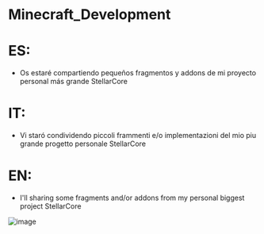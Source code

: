 # Minecraft_Development

# ES:
- Os estaré compartiendo pequeños fragmentos y addons de mi proyecto personal más grande StellarCore
# IT: 
- Vi staró condividendo piccoli frammenti e/o implementazioni del mio piu grande progetto personale StellarCore
# EN:
- I'll sharing some fragments and/or addons from my personal biggest project StellarCore

![image](https://github.com/Lewysan/Minecraft_Development/assets/70720366/557fd0c8-6f0c-4052-aa85-0d8cff091ff0)

